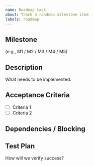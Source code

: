 ```yaml
---
name: Roadmap task
about: Track a roadmap milestone item
labels: roadmap
---
```


## Milestone
(e.g., M1 / M2 / M3 / M4 / M5)

## Description
What needs to be implemented.

## Acceptance Criteria
- [ ] Criteria 1
- [ ] Criteria 2

## Dependencies / Blocking

## Test Plan
How will we verify success?
